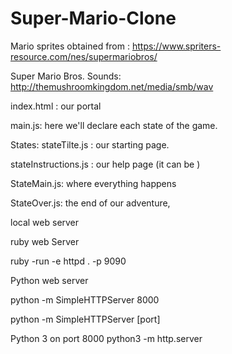 # Super-Mario-Clone

Mario sprites obtained from : https://www.spriters-resource.com/nes/supermariobros/

Super Mario Bros. Sounds:
http://themushroomkingdom.net/media/smb/wav


index.html : our portal 

main.js: here we'll declare each state of the game.

States:
stateTilte.js : our starting page.

stateInstructions.js : our help page (it can be )

StateMain.js: where everything happens

StateOver.js: the end of our adventure, 



local web server

ruby web Server

ruby -run -e httpd . -p 9090

Python web server

python -m SimpleHTTPServer 8000

python -m SimpleHTTPServer [port]

Python 3 on port 8000 
python3 -m http.server